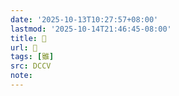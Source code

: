```yaml
---
date: '2025-10-13T10:27:57+08:00'
lastmod: '2025-10-14T21:46:45-08:00'
title: 􂏘
url: 􂏘
tags: [雖]
src: DCCV
note:
---
```


